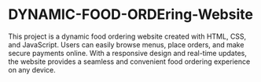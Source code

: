 # DYNAMIC-FOOD-ORDEring-Website
This project is a dynamic food ordering website created with HTML, CSS, and JavaScript. Users can easily browse menus, place orders, and make secure payments online. With a responsive design and real-time updates, the website provides a seamless and convenient food ordering experience on any device.
